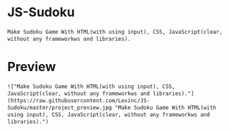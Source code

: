 # JS-Sudoku

    Make Sudoku Game With HTML(with using input), CSS, JavaScript(clear, without any frameworkws and libraries).

# Preview

    !["Make Sudoku Game With HTML(with using input), CSS, JavaScript(clear, without any frameworkws and libraries)."](https://raw.githubusercontent.com/Lexinc/JS-Sudoku/master/project_preview.jpg "Make Sudoku Game With HTML(with using input), CSS, JavaScript(clear, without any frameworkws and libraries).")
    